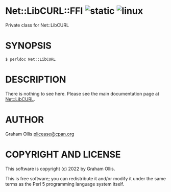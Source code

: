 # Net::LibCURL::FFI ![static](https://github.com/uperl/Net-LibCurl-Version/workflows/static/badge.svg) ![linux](https://github.com/uperl/Net-LibCurl-Version/workflows/linux/badge.svg)

Private class for Net::LibCURL

# SYNOPSIS

```
$ perldoc Net::LibCURL
```

# DESCRIPTION

There is nothing to see here.  Please see the main documentation page at
[Net::LibCURL](https://metacpan.org/pod/Net::LibCURL).

# AUTHOR

Graham Ollis <plicease@cpan.org>

# COPYRIGHT AND LICENSE

This software is copyright (c) 2022 by Graham Ollis.

This is free software; you can redistribute it and/or modify it under
the same terms as the Perl 5 programming language system itself.
